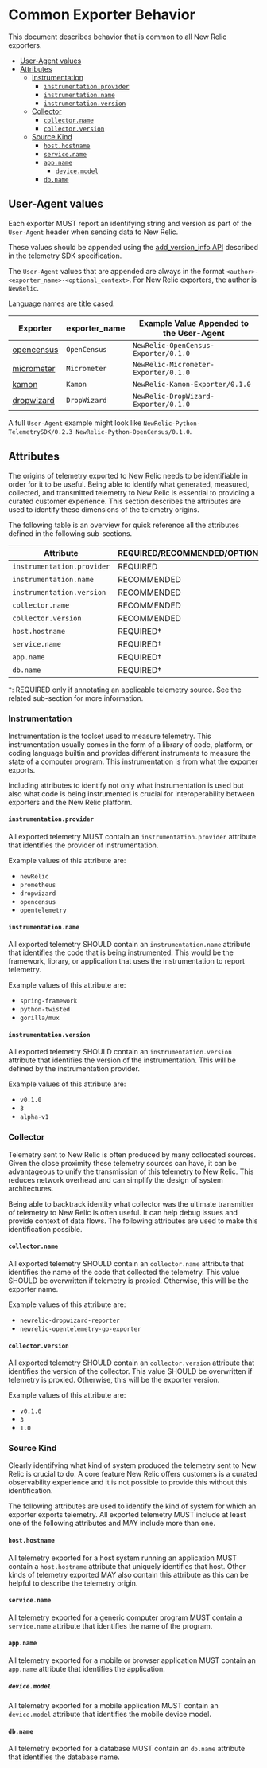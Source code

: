 # Common Exporter Behavior

This document describes behavior that is common to all New Relic exporters.

<!-- TOC -->

- [User-Agent values](#user-agent-values)
- [Attributes](#attributes)
    - [Instrumentation](#instrumentation)
        - [`instrumentation.provider`](#instrumentationprovider)
        - [`instrumentation.name`](#instrumentationname)
        - [`instrumentation.version`](#instrumentationversion)
    - [Collector](#collector)
        - [`collector.name`](#collectorname)
        - [`collector.version`](#collectorversion)
    - [Source Kind](#source-kind)
        - [`host.hostname`](#hosthostname)
        - [`service.name`](#servicename)
        - [`app.name`](#appname)
            - [`device.model`](#devicemodel)
        - [`db.name`](#dbname)

<!-- /TOC -->

## User-Agent values

Each exporter MUST report an identifying string and version as part of the `User-Agent` header when sending data to New Relic.

These values should be appended using the [add_version_info API](https://github.com/newrelic/newrelic-telemetry-sdk-specs/blob/be844b5ca5044c0f80b037812de7498b3663ae34/communication.md#user-agent) described in the telemetry SDK specification.

The `User-Agent` values that are appended are always in the format `<author>-<exporter_name>-<optional_context>`.  For New Relic exporters, the author is `NewRelic`.

Language names are title cased.

| Exporter | exporter_name | Example Value Appended to the User-Agent |
| -------- | ------------- | ------------------ |
| [opencensus](opencensus) | `OpenCensus` | `NewRelic-OpenCensus-Exporter/0.1.0` |
| [micrometer](micrometer) | `Micrometer` | `NewRelic-Micrometer-Exporter/0.1.0` |
| [kamon](kamon) | `Kamon` | `NewRelic-Kamon-Exporter/0.1.0` |
| [dropwizard](dropwizard) | `DropWizard` | `NewRelic-DropWizard-Exporter/0.1.0` |

A full `User-Agent` example might look like `NewRelic-Python-TelemetrySDK/0.2.3 NewRelic-Python-OpenCensus/0.1.0`.

## Attributes

The origins of telemetry exported to New Relic needs to be identifiable in order for it to be useful.
Being able to identify what generated, measured, collected, and transmitted telemetry to New Relic is essential to providing a curated customer experience.
This section describes the attributes are used to identify these dimensions of the telemetry origins.

The following table is an overview for quick reference all the attributes defined in the following sub-sections.

| Attribute | REQUIRED/RECOMMENDED/OPTIONAL |
| --------- | ----------------------------- |
| `instrumentation.provider` | REQUIRED |
| `instrumentation.name` | RECOMMENDED |
| `instrumentation.version` | RECOMMENDED |
| `collector.name` | RECOMMENDED |
| `collector.version` | RECOMMENDED |
| `host.hostname` | REQUIRED† |
| `service.name` | REQUIRED† |
| `app.name` | REQUIRED† |
| `db.name` | REQUIRED† |

†: REQUIRED only if annotating an applicable telemetry source.
See the related sub-section for more information.

### Instrumentation

Instrumentation is the toolset used to measure telemetry.
This instrumentation usually comes in the form of a library of code, platform, or coding language builtin and provides different instruments to measure the state of a computer program.
This instrumentation is from what the exporter exports.

Including attributes to identify not only what instrumentation is used but also what code is being instrumented is crucial for interoperability between exporters and the New Relic platform.

#### `instrumentation.provider`

All exported telemetry MUST contain an `instrumentation.provider` attribute that identifies the provider of instrumentation.

Example values of this attribute are:

* `newRelic`
* `prometheus`
* `dropwizard`
* `opencensus`
* `opentelemetry`

#### `instrumentation.name`

All exported telemetry SHOULD contain an `instrumentation.name` attribute that identifies the code that is being instrumented.
This would be the framework, library, or application that uses the instrumentation to report telemetry.

Example values of this attribute are:

* `spring-framework`
* `python-twisted`
* `gorilla/mux`

#### `instrumentation.version`

All exported telemetry SHOULD contain an `instrumentation.version` attribute that identifies the version of the instrumentation.
This will be defined by the instrumentation provider.

Example values of this attribute are:

* `v0.1.0`
* `3`
* `alpha-v1`

### Collector

Telemetry sent to New Relic is often produced by many collocated sources.
Given the close proximity these telemetry sources can have, it can be advantageous to unify the transmission of this telemetry to New Relic.
This reduces network overhead and can simplify the design of system architectures.

Being able to backtrack identity what collector was the ultimate transmitter of telemetry to New Relic is often useful.
It can help debug issues and provide context of data flows.
The following attributes are used to make this identification possible.

#### `collector.name`

All exported telemetry SHOULD contain an `collector.name` attribute that identifies the name of the code that collected the telemetry.
This value SHOULD be overwritten if telemetry is proxied.
Otherwise, this will be the exporter name.

Example values of this attribute are:

* `newrelic-dropwizard-reporter`
* `newrelic-opentelemetry-go-exporter`

#### `collector.version`

All exported telemetry SHOULD contain an `collector.version` attribute that identifies the version of the collector.
This value SHOULD be overwritten if telemetry is proxied.
Otherwise, this will be the exporter version.

Example values of this attribute are:

* `v0.1.0`
* `3`
* `1.0`

### Source Kind

Clearly identifying what kind of system produced the telemetry sent to New Relic is crucial to do.
A core feature New Relic offers customers is a curated observability experience and it is not possible to provide this without this identification.

The following attributes are used to identify the kind of system for which an exporter exports telemetry.
All exported telemetry MUST include at least one of the following attributes and MAY include more than one.

#### `host.hostname`

All telemetry exported for a host system running an application MUST contain a `host.hostname` attribute that uniquely identifies that host.
Other kinds of telemetry exported MAY also contain this attribute as this can be helpful to describe the telemetry origin.

#### `service.name`

All telemetry exported for a generic computer program MUST contain a `service.name` attribute that identifies the name of the program.

#### `app.name`

All telemetry exported for a mobile or browser application MUST contain an `app.name` attribute that identifies the application.

##### `device.model`

All telemetry exported for a mobile application MUST contain an `device.model` attribute that identifies the mobile device model.

#### `db.name`

All telemetry exported for a database MUST contain an `db.name` attribute that identifies the database name.